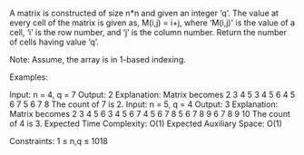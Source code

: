 A matrix is constructed of size n*n and given an integer ‘q’. The value at every cell of the matrix is given as, M(i,j) = i+j, where ‘M(i,j)' is the value of a cell, ‘i’ is the row number, and ‘j’ is the column number. Return the number of cells having value ‘q’.

Note: Assume, the array is in 1-based indexing.

Examples:

Input: n = 4, q = 7
Output: 2
Explanation: Matrix becomes
2 3 4 5 
3 4 5 6 
4 5 6 7
5 6 7 8
The count of 7 is 2.
Input: n = 5, q = 4
Output: 3
Explanation: Matrix becomes
2 3 4 5 6 
3 4 5 6 7 
4 5 6 7 8 
5 6 7 8 9 
6 7 8 9 10 
The count of 4 is 3.
Expected Time Complexity: O(1)
Expected Auxiliary Space: O(1)

Constraints:
1 ≤ n,q ≤ 1018
